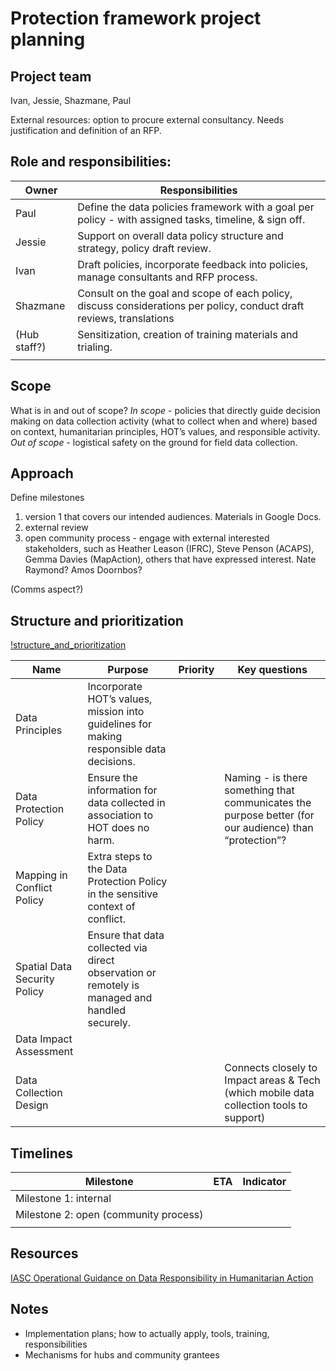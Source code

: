 # Protection framework project planning
## Project team
Ivan, Jessie, Shazmane, Paul

External resources: option to procure external consultancy. Needs justification and definition of an RFP.

## Role and responsibilities:

| Owner        | Responsibilities                                                                                                     |
|--------------|----------------------------------------------------------------------------------------------------------------------|
| Paul         | Define the data policies framework with a goal per policy - with assigned tasks,  timeline, & sign off.              |
| Jessie       | Support on overall data policy structure and strategy, policy draft review.                                          |
| Ivan         | Draft policies, incorporate feedback into policies, manage consultants and RFP process.                              |
| Shazmane     | Consult on the goal and scope of each policy, discuss considerations per policy, conduct draft reviews, translations |
| (Hub staff?) | Sensitization, creation of training materials and trialing.                                                          |
|              |                                                                                                                      |

## Scope
What is in and out of scope?
*In scope* - policies that directly guide decision making on data collection activity (what to collect when and where) based on context, humanitarian principles, HOT’s values, and responsible activity.
*Out of scope* - logistical safety on the ground for field data collection. 
## Approach
Define milestones

1. version 1 that covers our intended audiences. Materials in Google Docs.
2. external review
3. open community process - engage with external interested stakeholders, such as Heather Leason (IFRC), Steve Penson (ACAPS), Gemma Davies (MapAction), others that have expressed interest. Nate Raymond? Amos Doornbos?

(Comms aspect?)
## Structure and prioritization
[!structure_and_prioritization](images/structure_and_prioritization.png)



| Name                         | Purpose                                                                                        | Priority | Key questions                                                                                          |
|------------------------------|------------------------------------------------------------------------------------------------|----------|--------------------------------------------------------------------------------------------------------|
| Data Principles              | Incorporate HOT’s values, mission into guidelines for making responsible data decisions.       |          |                                                                                                        |
| Data Protection Policy       | Ensure the information for data collected in association to HOT does no harm.                  |          | Naming - is there something that communicates the purpose better (for our audience) than “protection”? |
| Mapping in Conflict Policy   | Extra steps to the Data Protection Policy in the sensitive context of conflict.                |          |                                                                                                        |
| Spatial Data Security Policy | Ensure that data collected via direct observation or remotely is managed and handled securely. |          |                                                                                                        |
| Data Impact Assessment       |                                                                                                |          |                                                                                                        |
| Data Collection Design       |                                                                                                |          | Connects closely to Impact areas & Tech (which mobile data collection tools to support)                |

## Timelines

| Milestone                             | ETA | Indicator |
|---------------------------------------|-----|-----------|
| Milestone 1: internal                 |     |           |
| Milestone 2: open (community process) |     |           |
|                                       |     |           |

## Resources
[IASC Operational Guidance on Data Responsibility in Humanitarian Action](https://interagencystandingcommittee.org/operational-response/iasc-operational-guidance-data-responsibility-humanitarian-action)

## Notes
- Implementation plans; how to actually apply, tools, training, responsibilities
- Mechanisms for hubs and community grantees


